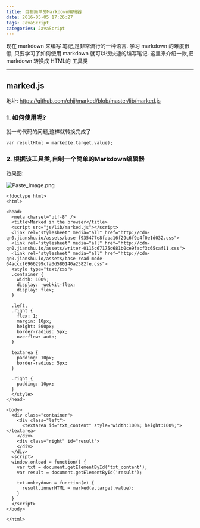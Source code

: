 ```yaml
---
title: 自制简单的Markdown编辑器
date: 2016-05-05 17:26:27
tags: JavaScript
categories: JavaScript
---
```

现在 markdown 来编写 笔记,是非常流行的一种语言. 学习 markdown 的难度很低, 只要学习了如何使用 markdown 就可以很快速的编写笔记. 
这里来介绍一款,把 markdown 转换成 HTML的 工具类
<!--more-->
---
## marked.js
地址: https://github.com/chjj/marked/blob/master/lib/marked.js

### 1. 如何使用呢?

就一句代码的问题,这样就转换完成了
```
var resultHtml = marked(e.target.value);
```

### 2. 根据该工具类,自制一个简单的Markdown编辑器
效果图:

![Paste_Image.png](http://upload-images.jianshu.io/upload_images/2004793-334d7adb49567baf.png?imageMogr2/auto-orient/strip%7CimageView2/2/w/1240)

```
<!doctype html>
<html>

<head>
  <meta charset="utf-8" />
  <title>Marked in the browser</title>
  <script src="js/lib/marked.js"></script>
  <link rel="stylesheet" media="all" href="http://cdn-qn0.jianshu.io/assets/base-f935477e8faba16f29c6f9e4f0e1d032.css">
  <link rel="stylesheet" media="all" href="http://cdn-qn0.jianshu.io/assets/writer-0115c67175d681b0ce9facf3c65caf11.css">
  <link rel="stylesheet" media="all" href="http://cdn-qn0.jianshu.io/assets/base-read-mode-64acccf6966299cfa3d580140a2582fe.css">
  <style type="text/css">
  .container {
    width: 100%;
    display: -webkit-flex;
    display: flex;
  }
  
  .left,
  .right {
    flex: 1;
    margin: 10px;
    height: 500px;
    border-radius: 5px;
    overflow: auto;
  }
  
  textarea {
    padding: 10px;
    border-radius: 5px;
  }
  
  .right {
    padding: 10px;
  }
  </style>
</head>

<body>
  <div class="container">
    <div class="left">
      <textarea id="txt_content" style="width:100%; height:100%;"></textarea>
    </div>
    <div class="right" id="result">
    </div>
  </div>
  <script>
  window.onload = function() {
    var txt = document.getElementById('txt_content');
    var result = document.getElementById('result');

    txt.onkeydown = function(e) {
      result.innerHTML = marked(e.target.value);
    }
  }
  </script>
</body>

</html>
```
